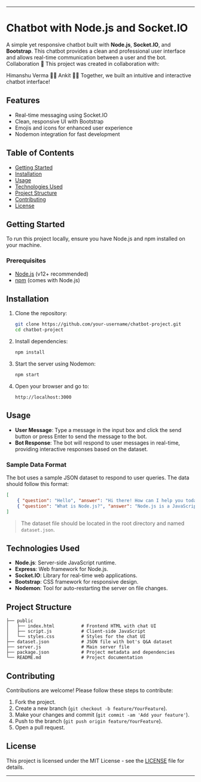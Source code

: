 
---

# Chatbot with Node.js and Socket.IO

A simple yet responsive chatbot built with **Node.js**, **Socket.IO**, and **Bootstrap**. This chatbot provides a clean and professional user interface and allows real-time communication between a user and the bot.
Collaboration 🤝
This project was created in collaboration with:

Himanshu Verma 👨‍💻
Ankit 🧑‍💼
Together, we built an intuitive and interactive chatbot interface!

## Features

- Real-time messaging using Socket.IO
- Clean, responsive UI with Bootstrap
- Emojis and icons for enhanced user experience
- Nodemon integration for fast development

## Table of Contents

- [Getting Started](#getting-started)
- [Installation](#installation)
- [Usage](#usage)
- [Technologies Used](#technologies-used)
- [Project Structure](#project-structure)
- [Contributing](#contributing)
- [License](#license)

## Getting Started

To run this project locally, ensure you have Node.js and npm installed on your machine.

### Prerequisites

- [Node.js](https://nodejs.org/) (v12+ recommended)
- [npm](https://www.npmjs.com/) (comes with Node.js)

## Installation

1. Clone the repository:

   ```bash
   git clone https://github.com/your-username/chatbot-project.git
   cd chatbot-project
   ```

2. Install dependencies:

   ```bash
   npm install
   ```

3. Start the server using Nodemon:

   ```bash
   npm start
   ```

4. Open your browser and go to:

   ```
   http://localhost:3000
   ```

## Usage

- **User Message**: Type a message in the input box and click the send button or press Enter to send the message to the bot.
- **Bot Response**: The bot will respond to user messages in real-time, providing interactive responses based on the dataset.

### Sample Data Format

The bot uses a sample JSON dataset to respond to user queries. The data should follow this format:

```json
[
    { "question": "Hello", "answer": "Hi there! How can I help you today?" },
    { "question": "What is Node.js?", "answer": "Node.js is a JavaScript runtime built on Chrome's V8 JavaScript engine." }
]
```

> The dataset file should be located in the root directory and named `dataset.json`.

## Technologies Used

- **Node.js**: Server-side JavaScript runtime.
- **Express**: Web framework for Node.js.
- **Socket.IO**: Library for real-time web applications.
- **Bootstrap**: CSS framework for responsive design.
- **Nodemon**: Tool for auto-restarting the server on file changes.
  
## Project Structure

```
├── public
│   ├── index.html          # Frontend HTML with chat UI
│   ├── script.js           # Client-side JavaScript
│   └── styles.css          # Styles for the chat UI
├── dataset.json            # JSON file with bot's Q&A dataset
├── server.js               # Main server file
├── package.json            # Project metadata and dependencies
└── README.md               # Project documentation
```

## Contributing

Contributions are welcome! Please follow these steps to contribute:

1. Fork the project.
2. Create a new branch (`git checkout -b feature/YourFeature`).
3. Make your changes and commit (`git commit -am 'Add your feature'`).
4. Push to the branch (`git push origin feature/YourFeature`).
5. Open a pull request.

## License

This project is licensed under the MIT License - see the [LICENSE](LICENSE) file for details.

---
